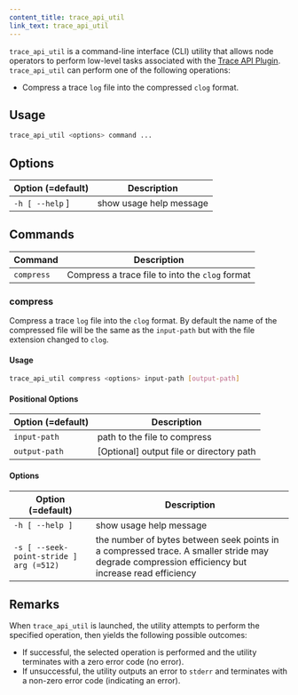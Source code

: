 ```yaml
---
content_title: trace_api_util
link_text: trace_api_util
---
```


`trace_api_util` is a command-line interface (CLI) utility that allows node operators to perform low-level tasks associated with the [Trace API Plugin](../01_alanode/03_plugins/trace_api_plugin/index.md). `trace_api_util` can perform one of the following operations:

- Compress a trace `log` file into the compressed `clog` format.

## Usage

```sh
trace_api_util <options> command ...
```

## Options

| Option (=default) | Description             |
| ----------------- | ----------------------- |
| `-h [ --help` ]   | show usage help message |

## Commands

| Command    | Description                                     |
| ---------- | ----------------------------------------------- |
| `compress` | Compress a trace file to into the `clog` format |

### compress

Compress a trace `log` file into the `clog` format. By default the name of the compressed file will be the same as the `input-path` but with the file extension changed to `clog`.

#### Usage

```sh
trace_api_util compress <options> input-path [output-path]
```

#### Positional Options

| Option (=default) | Description                              |
| ----------------- | ---------------------------------------- |
| `input-path`      | path to the file to compress             |
| `output-path`     | [Optional] output file or directory path |

#### Options

| Option (=default)                       | Description                                                                                                                                     |
| --------------------------------------- | ----------------------------------------------------------------------------------------------------------------------------------------------- |
| `-h [ --help ]`                         | show usage help message                                                                                                                         |
| `-s [ --seek-point-stride ] arg (=512)` | the number of bytes between seek points in a compressed trace. A smaller stride may degrade compression efficiency but increase read efficiency |

## Remarks

When `trace_api_util` is launched, the utility attempts to perform the specified operation, then yields the following possible outcomes:

- If successful, the selected operation is performed and the utility terminates with a zero error code (no error).
- If unsuccessful, the utility outputs an error to `stderr` and terminates with a non-zero error code (indicating an error).
